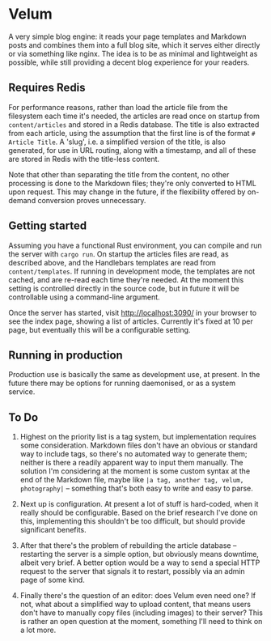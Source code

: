 # Velum

A very simple blog engine: it reads your page templates and Markdown posts and combines them into a full blog site, which it serves either directly or via something like nginx. The idea is to be as minimal and lightweight as possible, while still providing a decent blog experience for your readers.

## Requires Redis

For performance reasons, rather than load the article file from the filesystem each time it's needed, the articles are read once on startup from `content/articles` and stored in a Redis database. The title is also extracted from each article, using the assumption that the first line is of the format `# Article Title`. A 'slug', i.e. a simplified version of the title, is also generated, for use in URL routing, along with a timestamp, and all of these are stored in Redis with the title-less content.

Note that other than separating the title from the content, no other processing is done to the Markdown files; they're only converted to HTML upon request. This may change in the future, if the flexibility offered by on-demand conversion proves unnecessary.

## Getting started

Assuming you have a functional Rust environment, you can compile and run the server with `cargo run`. On startup the articles files are read, as described above, and the Handlebars templates are read from `content/templates`. If running in development mode, the templates are not cached, and are re-read each time they're needed. At the moment this setting is controlled directly in the source code, but in future it will be controllable using a command-line argument.

Once the server has started, visit <http://localhost:3090/> in your browser to see the index page, showing a list of articles. Currently it's fixed at 10 per page, but eventually this will be a configurable setting.

## Running in production

Production use is basically the same as development use, at present. In the future there may be options for running daemonised, or as a system service.

## To Do

1. Highest on the priority list is a tag system, but implementation requires some consideration. Markdown files don't have an obvious or standard way to include tags, so there's no automated way to generate them; neither is there a readily apparent way to input them manually. The solution I'm considering at the moment is some custom syntax at the end of the Markdown file, maybe like `|a tag, another tag, velum, photography|` – something that's both easy to write and easy to parse.

2. Next up is configuration. At present a lot of stuff is hard-coded, when it really should be configurable. Based on the brief research I've done on this, implementing this shouldn't be too difficult, but should provide significant benefits.

3. After that there's the problem of rebuilding the article database – restarting the server is a simple option, but obviously means downtime, albeit very brief. A better option would be a way to send a special HTTP request to the server that signals it to restart, possibly via an admin page of some kind.

4. Finally there's the question of an editor: does Velum even need one? If not, what about a simplified way to upload content, that means users don't have to manually copy files (including images) to their server? This is rather an open question at the moment, something I'll need to think on a lot more.

